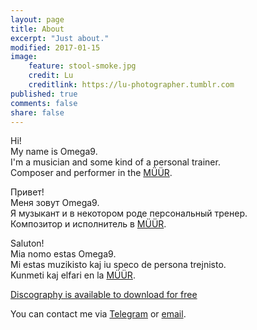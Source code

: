```yaml
---
layout: page
title: About
excerpt: "Just about."
modified: 2017-01-15
image:
    feature: stool-smoke.jpg
    credit: Lu
    creditlink: https://lu-photographer.tumblr.com
published: true
comments: false
share: false
---
```

Hi!<br />
My name is Omega9.<br />
I'm a musician and some kind of a personal trainer.<br />
Composer and performer in the [MÜÜR](/müür/).<br />

Привет!<br />
Меня зовут Omega9.<br />
Я музыкант и в некотором роде персональный тренер.<br />
Композитор и исполнитель в [MÜÜR](/müür/).<br />

Saluton!<br />
Mia nomo estas Omega9.<br />
Mi estas muzikisto kaj iu speco de persona trejnisto.<br />
Kunmeti kaj elfari en la [MÜÜR](/müür/).<br />

<a markdown="0" href="{{ site.url }}/download" class="btn">Discography is available to download for free</a>

You can contact me via [Telegram](http://t.me/Omega9) or [email](mailto:nullnine@gmail.com).